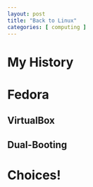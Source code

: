 ```yaml
---
layout: post
title: "Back to Linux"
categories: [ computing ]
---
```


# My History

# Fedora

## VirtualBox

## Dual-Booting

# Choices!

